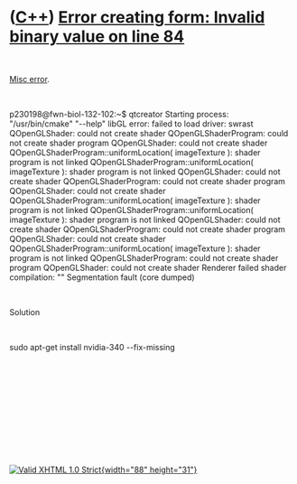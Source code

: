 



 

 

 

 

 

([C++](Cpp.htm)) [Error creating form: Invalid binary value on line 84](CppMiscErrorLibGlErrorFailedToLoadDriverSwrast.htm)
===========================================================================================================================

 

[Misc error](CppMiscError.htm).

 

p230198@fwn-biol-132-102:\~\$ qtcreator Starting process:
"/usr/bin/cmake" "--help" libGL error: failed to load driver: swrast
QOpenGLShader: could not create shader QOpenGLShaderProgram: could not
create shader program QOpenGLShader: could not create shader
QOpenGLShaderProgram::uniformLocation( imageTexture ): shader program is
not linked QOpenGLShaderProgram::uniformLocation( imageTexture ): shader
program is not linked QOpenGLShader: could not create shader
QOpenGLShaderProgram: could not create shader program QOpenGLShader:
could not create shader QOpenGLShaderProgram::uniformLocation(
imageTexture ): shader program is not linked
QOpenGLShaderProgram::uniformLocation( imageTexture ): shader program is
not linked QOpenGLShader: could not create shader QOpenGLShaderProgram:
could not create shader program QOpenGLShader: could not create shader
QOpenGLShaderProgram::uniformLocation( imageTexture ): shader program is
not linked QOpenGLShaderProgram: could not create shader program
QOpenGLShader: could not create shader Renderer failed shader
compilation: "" Segmentation fault (core dumped)

 

Solution

 

sudo apt-get install nvidia-340 --fix-missing

 

 

 

 

 





 

[![Valid XHTML 1.0 Strict](valid-xhtml10.png){width="88"
height="31"}](http://validator.w3.org/check?uri=referer)
